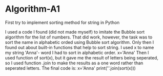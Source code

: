 # Algorithm-A1
First try to implement sorting method for string in Python

I used a code I found (did not made myself) to imitate the Bubble sort algorithm for the list of numbers. That did work, however, the task was
to sort the name in alphabetic orded using Bubble sort algorithm. Only then I found out about built-in functions that help to sort string.
I used x to name my string 'Anna'- word I had to sort in alphabetic order. 
x='Anna'
Then I used function of sort(x), but it gave me the result of letters being seperated, so I used function .join to make the results as a one word
rather than seperated letters. The final code is:
x='Anna'
print(''.join(sort(x)))
